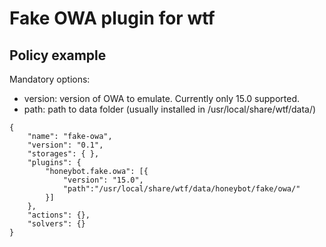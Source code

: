 # Fake OWA plugin for wtf

## Policy example

Mandatory options:
- version: version of OWA to emulate. Currently only 15.0 supported.
- path: path to data folder (usually installed in /usr/local/share/wtf/data/)

```
{
    "name": "fake-owa",
    "version": "0.1",
    "storages": { },
    "plugins": {            
        "honeybot.fake.owa": [{
			"version": "15.0",
			"path":"/usr/local/share/wtf/data/honeybot/fake/owa/"
		}]
    },
    "actions": {},
    "solvers": {}
}
```